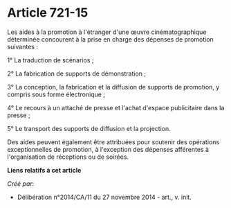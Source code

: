 # Article 721-15

Les aides à la promotion à l'étranger d'une œuvre cinématographique déterminée concourent à la prise en charge des dépenses
de promotion suivantes : 

1° La traduction de scénarios ; 

2° La fabrication de supports de démonstration ; 

3° La conception, la fabrication et la diffusion de supports de promotion, y compris sous forme électronique ; 

4° Le recours à un attaché de presse et l'achat d'espace publicitaire dans la presse ; 

5° Le transport des supports de diffusion et la projection. 

Des aides peuvent également être attribuées pour soutenir des opérations exceptionnelles de promotion, à l'exception des
dépenses afférentes à l'organisation de réceptions ou de soirées.

**Liens relatifs à cet article**

_Créé par_:

  - Délibération n°2014/CA/11 du 27 novembre 2014 - art., v. init.
